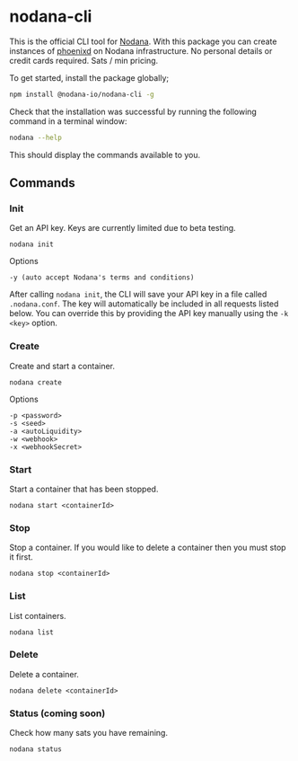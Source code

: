 # nodana-cli

This is the official CLI tool for [Nodana](https://nodana.io). With this package you can create instances of [phoenixd](https://phoenix.acinq.co/server) on Nodana infrastructure. No personal details or credit cards required. Sats / min pricing.

To get started, install the package globally;

```sh
npm install @nodana-io/nodana-cli -g
```

Check that the installation was successful by running the following command in a terminal window:

```sh
nodana --help
```

This should display the commands available to you.

## Commands

### Init

Get an API key. Keys are currently limited due to beta testing.

```
nodana init
```

Options

```
-y (auto accept Nodana's terms and conditions)
```

After calling `nodana init`, the CLI will save your API key in a file called `.nodana.conf`. The key will automatically be included in all requests listed below. You can override this by providing the API key manually using the `-k <key>` option.

### Create

Create and start a container.

```
nodana create
```

Options

```
-p <password>
-s <seed>
-a <autoLiquidity>
-w <webhook>
-x <webhookSecret>
```

### Start

Start a container that has been stopped.

```
nodana start <containerId>
```

### Stop

Stop a container. If you would like to delete a container then you must stop it first.

```
nodana stop <containerId>
```

### List

List containers.

```
nodana list
```

### Delete

Delete a container.

```
nodana delete <containerId>
```

### Status (coming soon)

Check how many sats you have remaining.

```
nodana status
```
